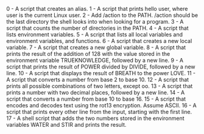 0 - A script that creates an alias.
1 - A script that prints hello user, where user is the current Linux user.
2 - Add /action to the PATH. /action should be the last directory the shell looks into when looking for a program.
3 - A script that counts the number of directories in the PATH.
4 - A script that lists environment variables.
5 - A script that lists all local variables and environment variables, and functions.
6 - A script that creates a new local variable.
7 - A script that creates a new global variable.
8 - A script that prints the result of the addition of 128 with the value stored in the environment variable TRUEKNOWLEDGE, followed by a new line.
9 - A script that prints the result of POWER divided by DIVIDE, followed by a new line.
10 - A script that displays the result of BREATH to the power LOVE.
11 - A script that converts a number from base 2 to base 10.
12 - A script that prints all possible combinations of two letters, except oo.
13 - A script that prints a number with two decimal places, followed by a new line.
14 - A script that converts a number from base 10 to base 16.
15 - A script that encodes and decodes text using the rot13 encryption. Assume ASCII.
16 - A script that prints every other line from the input, starting with the first line.
17 - A shell script that adds the two numbers stored in the environment variables WATER and STIR and prints the result.